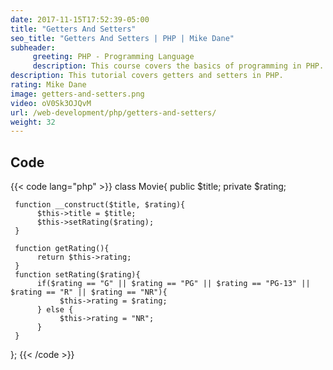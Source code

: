 ```yaml
---
date: 2017-11-15T17:52:39-05:00
title: "Getters And Setters"
seo_title: "Getters And Setters | PHP | Mike Dane"
subheader:
     greeting: PHP - Programming Language
     description: This course covers the basics of programming in PHP. Work your way through the videos/articles and I'll teach you everything you need to know to start your programming journey!
description: This tutorial covers getters and setters in PHP.
rating: Mike Dane
image: getters-and-setters.png
video: oV0Sk3OJQvM
url: /web-development/php/getters-and-setters/
weight: 32
---
```


## Code

{{< code lang="php" >}}
class Movie{
     public $title;
     private $rating;

     function __construct($title, $rating){
          $this->title = $title;
          $this->setRating($rating);
     }

     function getRating(){
          return $this->rating;
     }
     function setRating($rating){
          if($rating == "G" || $rating == "PG" || $rating == "PG-13" || $rating == "R" || $rating == "NR"){
               $this->rating = $rating;
          } else {
               $this->rating = "NR";
          }
     }
};
{{< /code >}}